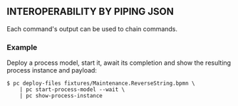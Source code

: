 ## INTEROPERABILITY BY PIPING JSON

Each command's output can be used to chain commands.

### Example

Deploy a process model, start it, await its completion and show the resulting process instance and payload:

    $ pc deploy-files fixtures/Maintenance.ReverseString.bpmn \
        | pc start-process-model --wait \
        | pc show-process-instance
